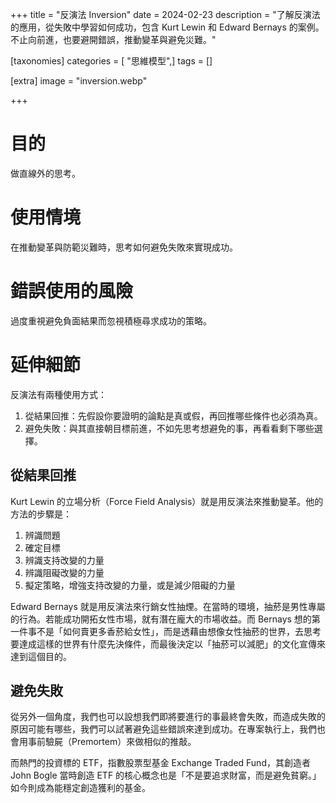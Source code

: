 +++
title = "反演法 Inversion"
date = 2024-02-23
description = "了解反演法的應用，從失敗中學習如何成功，包含 Kurt Lewin 和 Edward Bernays 的案例。不止向前進，也要避開錯誤，推動變革與避免災難。"

[taxonomies]
categories = [ "思維模型",]
tags = []

[extra]
image = "inversion.webp"

+++

# 目的
做直線外的思考。

# 使用情境
在推動變革與防範災難時，思考如何避免失敗來實現成功。

# 錯誤使用的風險
過度重視避免負面結果而忽視積極尋求成功的策略。

# 延伸細節

反演法有兩種使用方式：
1. 從結果回推：先假設你要證明的論點是真或假，再回推哪些條件也必須為真。
2. 避免失敗：與其直接朝目標前進，不如先思考想避免的事，再看看剩下哪些選擇。

## 從結果回推
Kurt Lewin 的立場分析（Force Field Analysis）就是用反演法來推動變革。他的方法的步驟是：
1. 辨識問題
2. 確定目標
3. 辨識支持改變的力量
4. 辨識阻礙改變的力量
5. 擬定策略，增強支持改變的力量，或是減少阻礙的力量

Edward Bernays 就是用反演法來行銷女性抽煙。在當時的環境，抽菸是男性專屬的行為。若能成功開拓女性市場，就有潛在龐大的市場收益。而 Bernays 想的第一件事不是「如何賣更多香菸給女性」，而是透藉由想像女性抽菸的世界，去思考要達成這樣的世界有什麼先決條件，而最後決定以「抽菸可以減肥」的文化宣傳來達到這個目的。

## 避免失敗

從另外一個角度，我們也可以設想我們即將要進行的事最終會失敗，而造成失敗的原因可能有哪些，我們可以試著避免這些錯誤來達到成功。在專案執行上，我們也會用事前驗屍（Premortem）來做相似的推敲。

而熱門的投資標的 ETF，指數股票型基金 Exchange Traded Fund，其創造者 John Bogle 當時創造 ETF 的核心概念也是「不是要追求財富，而是避免貧窮。」如今則成為能穩定創造獲利的基金。
